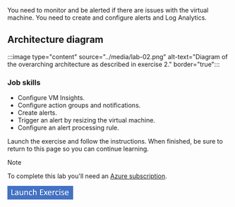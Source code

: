 

You need to monitor and be alerted if there are issues with the virtual machine. You need to create and configure alerts and Log Analytics.

## Architecture diagram

:::image type="content" source="../media/lab-02.png" alt-text="Diagram of the overarching architecture as described in exercise 2." border="true"::: 

### Job skills
+ Configure VM Insights. 
+ Configure action groups and notifications.
+ Create alerts.
+ Trigger an alert by resizing the virtual machine.
+ Configure an alert processing rule.

Launch the exercise and follow the instructions. When finished, be sure to return to this page so you can continue learning.

> [!NOTE]
> To complete this lab you'll need an [Azure subscription](https://azure.microsoft.com/free/).

[![Button to launch exercise.](../media/launch-exercise.png)](https://go.microsoft.com/fwlink/?linkid=2277722)
